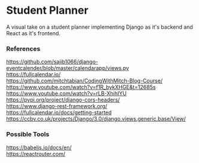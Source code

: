 # Student Planner
A visual take on a student planner implementing Django as it's backend and React as it's frontend. 

### References
https://github.com/sajib1066/django-eventcalender/blob/master/calendarapp/views.py<br />
https://fullcalendar.io/<br />
https://github.com/mitchtabian/CodingWithMitch-Blog-Course/<br />
https://www.youtube.com/watch?v=f1R_bykXHGE&t=12685s <br />
https://www.youtube.com/watch?v=rLB-XhihIYU <br />
https://pypi.org/project/django-cors-headers/ <br />
https://www.django-rest-framework.org/ <br />
https://fullcalendar.io/docs/getting-started <br />
https://ccbv.co.uk/projects/Django/3.0/django.views.generic.base/View/ <br />

### Possible Tools
https://babeljs.io/docs/en/ <br />
https://reactrouter.com/ <br />
